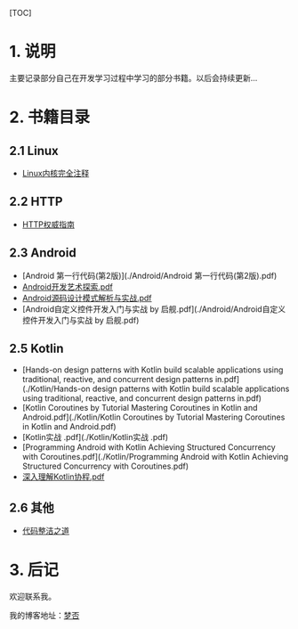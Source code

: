 [TOC]

# 1. 说明

主要记录部分自己在开发学习过程中学习的部分书籍。以后会持续更新...

# 2. 书籍目录

## 2.1 Linux

- [Linux内核完全注释](./Linux内核完全注释/Linux内核完全注释.pdf)

## 2.2 HTTP

- [HTTP权威指南](./HTTP/HTTP权威指南.pdf)

## 2.3 Android

- [Android 第一行代码(第2版)](./Android/Android 第一行代码(第2版).pdf)
- [Android开发艺术探索.pdf](./Android/Android开发艺术探索.pdf)
- [Android源码设计模式解析与实战.pdf](./Android/Android源码设计模式解析与实战.pdf)
- [Android自定义控件开发入门与实战 by 启舰.pdf](./Android/Android自定义控件开发入门与实战 by 启舰.pdf)

## 2.5 Kotlin
- [Hands-on design patterns with Kotlin build scalable applications using traditional, reactive, and concurrent design patterns in.pdf](./Kotlin/Hands-on design patterns with Kotlin build scalable applications using traditional, reactive, and concurrent design patterns in.pdf)
- [Kotlin Coroutines by Tutorial Mastering Coroutines in Kotlin and Android.pdf](./Kotlin/Kotlin Coroutines by Tutorial Mastering Coroutines in Kotlin and Android.pdf)
- [Kotlin实战 .pdf](./Kotlin/Kotlin实战 .pdf)
- [Programming Android with Kotlin Achieving Structured Concurrency with Coroutines.pdf](./Kotlin/Programming Android with Kotlin Achieving Structured Concurrency with Coroutines.pdf)
- [深入理解Kotlin协程.pdf](./Kotlin/深入理解Kotlin协程.pdf)

## 2.6 其他

- [代码整洁之道](./代码整洁之道.pdf)
# 3. 后记

欢迎联系我。

我的博客地址：[梦否](https://blog.csdn.net/qq_26460841)

